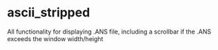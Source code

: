 # ascii_stripped
All functionality for displaying .ANS file, including a scrollbar if the .ANS exceeds the window width/height
